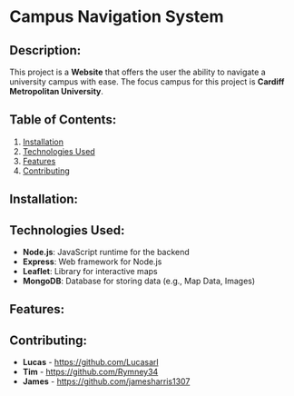 # Campus Navigation System

## Description:
This project is a **Website** that offers the user the ability to navigate a university campus with ease. The focus campus for this project is **Cardiff Metropolitan University**.

## Table of Contents:
1. [Installation](#installation)
2. [Technologies Used](#technologies-used)
3. [Features](#features)
4. [Contributing](#contributing)

## Installation:

## Technologies Used:
- **Node.js**: JavaScript runtime for the backend
- **Express**: Web framework for Node.js
- **Leaflet**: Library for interactive maps
- **MongoDB**: Database for storing data (e.g., Map Data, Images)

## Features:

## Contributing:
- **Lucas** - https://github.com/Lucasarl
- **Tim** - https://github.com/Rymney34
- **James** - https://github.com/jamesharris1307
